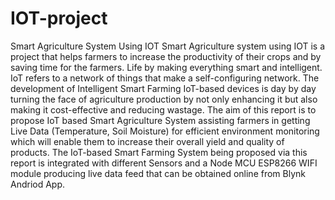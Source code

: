 # IOT-project
Smart Agriculture System Using IOT
Smart Agriculture system using IOT is a project that helps farmers to increase the productivity of their crops and by saving time for the farmers. Life by making everything smart and intelligent. IoT refers to a network of things that make a self-configuring network. The development of Intelligent Smart Farming IoT-based devices is day by day turning the face of agriculture production by not only enhancing it but also making it cost-effective and reducing wastage. The aim  of this report is to propose  IoT based Smart Agriculture System assisting farmers in getting Live Data (Temperature, Soil Moisture) for efficient environment monitoring which will enable them to increase their overall yield and quality of products. The IoT-based Smart Farming System being proposed via this report is integrated with different Sensors and a Node MCU ESP8266 WIFI module producing live data feed that can be obtained online from Blynk Andriod App.
